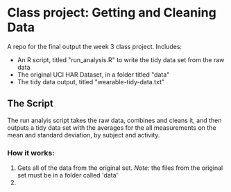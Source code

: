 # Class project: Getting and Cleaning Data
A repo for the final output the week 3 class project. Includes:
* An R script, titled "run_analysis.R" to write the tidy data set from the raw data
* The original UCI HAR Dataset, in a folder titled "data"
* The tidy data output, titled "wearable-tidy-data.txt" 

## The Script
The run analyis script takes the raw data, combines and cleans it, and then outputs a tidy data set with the averages for the all measurements on the mean and standard deviation, by subject and activity. 

### How it works:
1. Gets all of the data from the original set. *Note:* the files from the original set must be in a folder called 'data' 
2. 